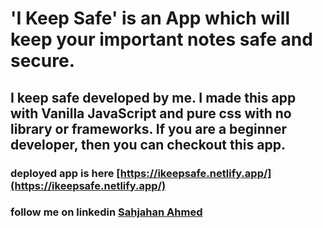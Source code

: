 # 'I Keep Safe' is an App which will keep your important notes safe and secure.

## I keep safe developed by me. I made this app with Vanilla JavaScript and pure css with no library or frameworks. If you are a beginner developer, then you can checkout this app.

### deployed app is here [https://ikeepsafe.netlify.app/](https://ikeepsafe.netlify.app/)

### follow me on linkedin [Sahjahan Ahmed](https://linkedin.com/in/sahjahan-ahmed)
